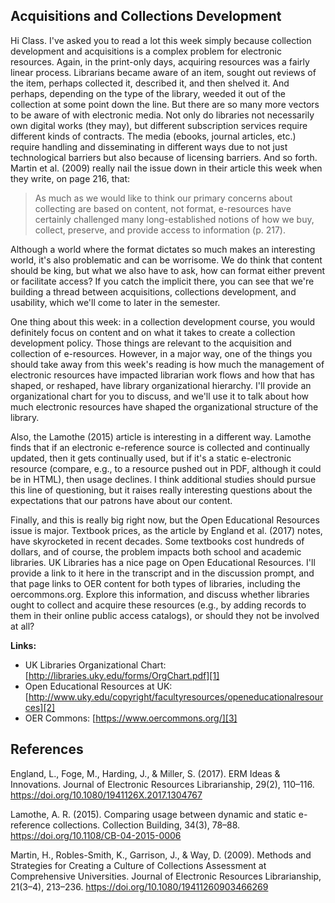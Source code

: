 ## Acquisitions and Collections Development

Hi Class. I've asked you to read a lot this week simply because collection
development and acquisitions is a complex problem for electronic resources.
Again, in the print-only days, acquiring resources was a fairly linear process.
Librarians became aware of an item, sought out reviews of the item, perhaps
collected it, described it, and then shelved it. And perhaps, depending on the
type of the library, weeded it out of the collection at some point down the
line. But there are so many more vectors to be aware of with electronic media.
Not only do libraries not necessarily own digital works (they may), but
different subscription services require different kinds of contracts. The media
(ebooks, journal articles, etc.) require handling and disseminating in
different ways due to not just technological barriers but also because of
licensing barriers. And so forth. Martin et al. (2009) really nail the issue
down in their article this week when they write, on page 216, that:

> As much as we would like to think our primary concerns about collecting are
> based on content, not format, e-resources have certainly challenged many
> long-established notions of how we buy, collect, preserve, and provide access
> to information (p. 217).

Although a world where the format dictates so much makes an interesting world,
it's also problematic and can be worrisome. We do think that content should be
king, but what we also have to ask, how can format either prevent or facilitate
access? If you catch the implicit there, you can see that we're building
a thread between acquisitions, collections development, and usability, which
we'll come to later in the semester.

One thing about this week: in a collection development course, you would
definitely focus on content and on what it takes to create a collection
development policy. Those things are relevant to the acquisition and collection
of e-resources. However, in a major way, one of the things you should take away
from this week's reading is how much the management of electronic resources
have impacted librarian work flows and how that has shaped, or reshaped, have
library organizational hierarchy. I'll provide an organizational chart for you
to discuss, and we'll use it to talk about how much electronic resources have
shaped the organizational structure of the library.

Also, the Lamothe (2015) article is interesting in a different way. Lamothe
finds that if an electronic e-reference source is collected and continually
updated, then it gets continually used, but if it's a static e-electronic
resource (compare, e.g., to a resource pushed out in PDF, although it could be
in HTML), then usage declines. I think additional studies should pursue this
line of questioning, but it raises really interesting questions about the
expectations that our patrons have about our content.

Finally, and this is really big right now, but the Open Educational Resources
issue is major. Textbook prices, as the article by England et al. (2017) notes,
have skyrocketed in recent decades. Some textbooks cost hundreds of dollars,
and of course, the problem impacts both school and academic libraries. UK
Libraries has a nice page on Open Educational Resources. I'll provide a link to
it here in the transcript and in the discussion prompt, and that page links to
OER content for both types of libraries, including the oercommons.org. Explore
this information, and discuss whether libraries ought to collect and acquire
these resources (e.g., by adding records to them in their online public access
catalogs), or should they not be involved at all? 

**Links:**

- UK Libraries Organizational Chart:
  [http://libraries.uky.edu/forms/OrgChart.pdf][1]
- Open Educational Resources at UK:
  [http://www.uky.edu/copyright/facultyresources/openeducationalresources][2]
- OER Commons: [https://www.oercommons.org/][3]

[1]:http://libraries.uky.edu/forms/OrgChart.pdf
[2]:http://www.uky.edu/copyright/facultyresources/openeducationalresources
[3]:https://www.oercommons.org/

## References

England, L., Foge, M., Harding, J., & Miller, S. (2017). ERM Ideas
& Innovations. Journal of Electronic Resources Librarianship, 29(2), 110–116.
https://doi.org/10.1080/1941126X.2017.1304767

Lamothe, A. R. (2015). Comparing usage between dynamic and static e-reference
collections. Collection Building, 34(3), 78–88.
https://doi.org/10.1108/CB-04-2015-0006

Martin, H., Robles-Smith, K., Garrison, J., & Way, D. (2009). Methods and
Strategies for Creating a Culture of Collections Assessment at Comprehensive
Universities. Journal of Electronic Resources Librarianship, 21(3–4), 213–236.
https://doi.org/10.1080/19411260903466269
